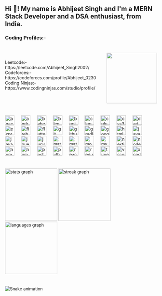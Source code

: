 <h2 align="left">Hi 👋! My name is Abhijeet Singh and I'm a MERN Stack Developer and a DSA enthusiast, from India.</h2>

###

<h3 align="left">Coding Profiles:-</h3>

###

<br clear="both">

<img align="right" height="167" src="https://www.topsinfosolutions.com/wp-content/uploads/2020/07/mern-stack.png"  />

###

<p align="left">Leetcode:-https://leetcode.com/Abhijeet_Singh2002/<br>Codeforces:-https://codeforces.com/profile/Abhijeet_0230<br>Coding Ninjas:-<br>https://www.codingninjas.com/studio/profile/</p>

###

<br clear="both">

<p align="left"></p>

###

<br clear="both">

<div align="left">
  <img src="https://cdn.jsdelivr.net/gh/devicons/devicon/icons/anaconda/anaconda-original.svg" height="31" alt="anaconda logo"  />
  <img width="14" />
  <img src="https://cdn.jsdelivr.net/gh/devicons/devicon/icons/androidstudio/androidstudio-original.svg" height="31" alt="androidstudio logo"  />
  <img width="14" />
  <img src="https://cdn.jsdelivr.net/gh/devicons/devicon/icons/babel/babel-original.svg" height="31" alt="babel logo"  />
  <img width="14" />
  <img src="https://cdn.jsdelivr.net/gh/devicons/devicon/icons/blender/blender-original.svg" height="31" alt="blender logo"  />
  <img width="14" />
  <img src="https://cdn.jsdelivr.net/gh/devicons/devicon/icons/bootstrap/bootstrap-original.svg" height="31" alt="bootstrap logo"  />
  <img width="14" />
  <img src="https://cdn.jsdelivr.net/gh/devicons/devicon/icons/c/c-original.svg" height="31" alt="c logo"  />
  <img width="14" />
  <img src="https://cdn.jsdelivr.net/gh/devicons/devicon/icons/cplusplus/cplusplus-original.svg" height="31" alt="cplusplus logo"  />
  <img width="14" />
  <img src="https://cdn.jsdelivr.net/gh/devicons/devicon/icons/css3/css3-original.svg" height="31" alt="css3 logo"  />
  <img width="14" />
  <img src="https://cdn.jsdelivr.net/gh/devicons/devicon/icons/dart/dart-original.svg" height="31" alt="dart logo"  />
  <img width="14" />
  <img src="https://cdn.jsdelivr.net/gh/devicons/devicon/icons/express/express-original.svg" height="31" alt="express logo"  />
  <img width="14" />
  <img src="https://cdn.jsdelivr.net/gh/devicons/devicon/icons/firebase/firebase-plain.svg" height="31" alt="firebase logo"  />
  <img width="14" />
  <img src="https://cdn.jsdelivr.net/gh/devicons/devicon/icons/flutter/flutter-original.svg" height="31" alt="flutter logo"  />
  <img width="14" />
  <img src="https://cdn.jsdelivr.net/gh/devicons/devicon/icons/git/git-original.svg" height="31" alt="git logo"  />
  <img width="14" />
  <img src="https://cdn.jsdelivr.net/gh/devicons/devicon/icons/github/github-original.svg" height="31" alt="github logo"  />
  <img width="14" />
  <img src="https://cdn.jsdelivr.net/gh/devicons/devicon/icons/gradle/gradle-plain.svg" height="31" alt="gradle logo"  />
  <img width="14" />
  <img src="https://cdn.jsdelivr.net/gh/devicons/devicon/icons/googlecloud/googlecloud-original.svg" height="31" alt="googlecloud logo"  />
  <img width="14" />
  <img src="https://cdn.jsdelivr.net/gh/devicons/devicon/icons/html5/html5-original.svg" height="31" alt="html5 logo"  />
  <img width="14" />
  <img src="https://cdn.jsdelivr.net/gh/devicons/devicon/icons/java/java-original.svg" height="31" alt="java logo"  />
  <img width="14" />
  <img src="https://cdn.jsdelivr.net/gh/devicons/devicon/icons/javascript/javascript-original.svg" height="31" alt="javascript logo"  />
  <img width="14" />
  <img src="https://cdn.jsdelivr.net/gh/devicons/devicon/icons/jquery/jquery-original.svg" height="31" alt="jquery logo"  />
  <img width="14" />
  <img src="https://cdn.jsdelivr.net/gh/devicons/devicon/icons/jupyter/jupyter-original.svg" height="31" alt="jupyter logo"  />
  <img width="14" />
  <img src="https://cdn.jsdelivr.net/gh/devicons/devicon/icons/materialui/materialui-original.svg" height="31" alt="materialui logo"  />
  <img width="14" />
  <img src="https://cdn.jsdelivr.net/gh/devicons/devicon/icons/matlab/matlab-original.svg" height="31" alt="matlab logo"  />
  <img width="14" />
  <img src="https://cdn.jsdelivr.net/gh/devicons/devicon/icons/mongodb/mongodb-original.svg" height="31" alt="mongodb logo"  />
  <img width="14" />
  <img src="https://cdn.jsdelivr.net/gh/devicons/devicon/icons/mysql/mysql-original.svg" height="31" alt="mysql logo"  />
  <img width="14" />
  <img src="https://cdn.jsdelivr.net/gh/devicons/devicon/icons/nextjs/nextjs-original.svg" height="31" alt="nextjs logo"  />
  <img width="14" />
  <img src="https://cdn.jsdelivr.net/gh/devicons/devicon/icons/nodejs/nodejs-original.svg" height="31" alt="nodejs logo"  />
  <img width="14" />
  <img src="https://cdn.jsdelivr.net/gh/devicons/devicon/icons/npm/npm-original-wordmark.svg" height="31" alt="npm logo"  />
  <img width="14" />
  <img src="https://cdn.jsdelivr.net/gh/devicons/devicon/icons/numpy/numpy-original.svg" height="31" alt="numpy logo"  />
  <img width="14" />
  <img src="https://cdn.jsdelivr.net/gh/devicons/devicon/icons/postgresql/postgresql-original.svg" height="31" alt="postgresql logo"  />
  <img width="14" />
  <img src="https://cdn.jsdelivr.net/gh/devicons/devicon/icons/python/python-original.svg" height="31" alt="python logo"  />
  <img width="14" />
  <img src="https://cdn.jsdelivr.net/gh/devicons/devicon/icons/react/react-original.svg" height="31" alt="react logo"  />
  <img width="14" />
  <img src="https://cdn.jsdelivr.net/gh/devicons/devicon/icons/redux/redux-original.svg" height="31" alt="redux logo"  />
  <img width="14" />
  <img src="https://cdn.jsdelivr.net/gh/devicons/devicon/icons/typescript/typescript-original.svg" height="31" alt="typescript logo"  />
  <img width="14" />
  <img src="https://cdn.jsdelivr.net/gh/devicons/devicon/icons/vscode/vscode-original.svg" height="31" alt="vscode logo"  />
  <img width="14" />
  <img src="https://cdn.jsdelivr.net/gh/devicons/devicon/icons/xcode/xcode-original.svg" height="31" alt="xcode logo"  />
</div>

###

<br clear="both">

<div align="left">
  <img src="https://github-readme-stats.vercel.app/api?username=Abhijeet0230&hide_title=false&hide_rank=true&show_icons=true&include_all_commits=true&count_private=true&disable_animations=false&theme=github_dark&locale=en&hide_border=false" height="173" alt="stats graph"  />
  <img src="https://streak-stats.demolab.com?user=Abhijeet0230&locale=en&mode=weekly&theme=github_dark&hide_border=false&border_radius=6" height="173" alt="streak graph"  />
  <img src="https://github-readme-stats.vercel.app/api/top-langs?username=Abhijeet0230&locale=en&hide_title=false&layout=compact&card_width=320&langs_count=4&theme=github_dark&hide_border=false" height="173" alt="languages graph"  />
</div>

###

<br clear="both">

<img src="https://raw.githubusercontent.com/Abhijeet0230/Abhijeet0230/output/snake.svg" alt="Snake animation" />

###
